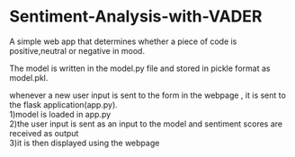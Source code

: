 # Sentiment-Analysis-with-VADER
A simple web app that determines whether a piece of code is positive,neutral or negative in mood.

The model is written in the model.py file and stored in pickle format as model.pkl.

whenever a new user input is sent to the form in the webpage , it is sent to the flask application(app.py).\
1)model is loaded in app.py\
2)the user input is sent as an input to the model and sentiment scores are received as output\
3)it is then displayed using the webpage
